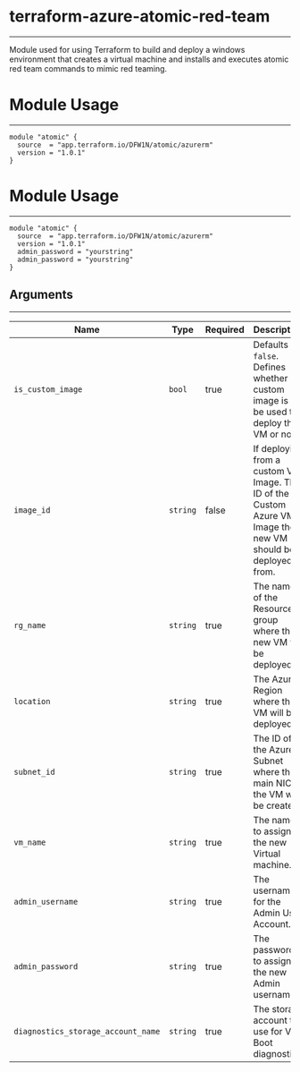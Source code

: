 # terraform-azure-atomic-red-team
---
Module used for using Terraform to build and deploy a windows environment that creates a virtual machine and installs and executes atomic red team commands to mimic red teaming.

# Module Usage
---

    module "atomic" {
      source  = "app.terraform.io/DFW1N/atomic/azurerm"
      version = "1.0.1"
    }

# Module Usage
---

    module "atomic" {
      source  = "app.terraform.io/DFW1N/atomic/azurerm"
      version = "1.0.1"
      admin_password = "yourstring"
      admin_password = "yourstring"
    }

## Arguments
---
| Name | Type | Required | Description |
| --- | --- | --- | --- |
| `is_custom_image` | `bool` | true | Defaults to `false`. Defines whether a custom image is to be used to deploy the VM or not. | 
| `image_id` | `string` | false | If deploying from a custom VM Image. The ID of the Custom Azure VM Image the new VM should be deployed from. |
| `rg_name` | `string` | true | The name of the Resource group where the new VM will be deployed. |
| `location` | `string` | true| The Azure Region where the VM will be deployed. |
| `subnet_id` | `string` | true | The ID of the Azure Subnet where the main NIC of the VM will be created. |
| `vm_name` | `string` | true | The name to assign to the new Virtual machine. |
| `admin_username` | `string` | true | The username for the Admin User Account. |
| `admin_password` | `string` | true | The password to assign to the new Admin username. |
| `diagnostics_storage_account_name` | `string` | true | The storage account to use for VM Boot diagnostics. |
